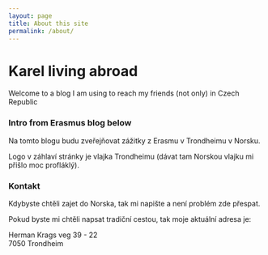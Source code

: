 ```yaml
---
layout: page
title: About this site
permalink: /about/
---
```


# Karel living abroad

Welcome to a blog I am using to reach my friends (not only) in Czech Republic


### Intro from Erasmus blog below

Na tomto blogu budu zveřejňovat zážitky z Erasmu v Trondheimu v Norsku.

Logo v záhlaví stránky je vlajka Trondheimu (dávat tam Norskou vlajku mi přišlo moc profláklý).

### Kontakt

Kdybyste chtěli zajet do Norska, tak mi napište a není problém zde přespat.

Pokud byste mi chtěli napsat tradiční cestou, tak moje aktuální adresa je:

Herman Krags veg 39 - 22<br />
7050 Trondheim
